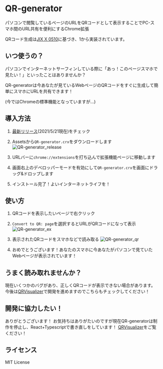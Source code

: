 # QR-generator
パソコンで閲覧しているページのURLをQRコードとして表示することでPC-スマホ間のURL共有を便利にするChrome拡張

QRコード生成は[JIX X 0510](https://www.jisc.go.jp/app/jis/general/GnrJISNumberNameSearchList?show&jisStdNo=X0510)に基づき、1から実装されています。

## いつ使うの？
パソコンでインターネットサーフィンしている際に「あっ！このページスマホで見たい！」といったことはありませんか？

QR-generatorは今あなたが見ているWebページのQRコードをすぐに生成して簡単にスマホにURLを共有できます！

(今ではChromeの標準機能となっていますが…)

## 導入方法
1. [最新リリース](https://github.com/shikachii/QR-generator/releases)(2021/5/21現在)をチェック

2. Assetsから`QR-generator.crx`をダウンロードします
![QR-generator_release](https://user-images.githubusercontent.com/16307592/119022797-f7205600-b9db-11eb-818e-c45167b82a61.png)

3. URLバーに`chrome://extensions`を打ち込んで拡張機能ページに移動します

4. 画面右上のデベロッパーモードを有効にして`QR-generator.crx`を画面にドラッグ&ドロップします

5. インストール完了！よいインターネットライフを！

## 使い方
1. QRコードを表示したいページで右クリック

2. `Convert to QR: page`を選択するとURLがQRコードになって表示
![QR-generator_ex](https://user-images.githubusercontent.com/16307592/119020097-cdb1fb00-b9d8-11eb-8693-42b94175f6d1.png)

3. 表示されたQRコードをスマホなどで読み取る
![QR-generator_qr](https://user-images.githubusercontent.com/16307592/119020729-8c6e1b00-b9d9-11eb-8967-b7cc3c43e017.png)

4. おめでとうございます！あなたのスマホに今あなたがパソコンで見ていたWebページが表示されています！

## うまく読み取れませんか？
現在いくつかのバグがあり、正しくQRコードが表示できない場合があります。
今後は[QRVisualizer](https://github.com/shikachii/QRVisualizer)で開発を進めますのでこちらもチェックしてください！

## 開発に協力したい！
ありがとうございます！
お気持ちはありがたいのですが現在QR-generatorは制作を停止し、React+Typescriptで書き直しをしています！
[QRVisualizer](https://github.com/shikachii/QRVisualizer)をご覧ください！

## ライセンス
MIT License
